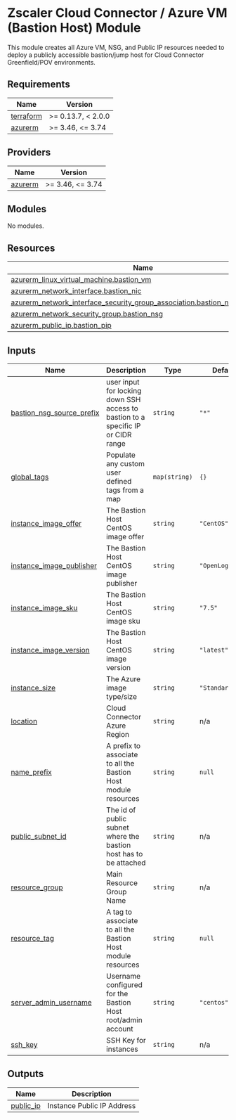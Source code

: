 # Zscaler Cloud Connector / Azure VM (Bastion Host) Module

This module creates all Azure VM, NSG, and Public IP resources needed to deploy a publicly accessible bastion/jump host for Cloud Connector Greenfield/POV environments.

<!-- BEGINNING OF PRE-COMMIT-TERRAFORM DOCS HOOK -->
## Requirements

| Name | Version |
|------|---------|
| <a name="requirement_terraform"></a> [terraform](#requirement\_terraform) | >= 0.13.7, < 2.0.0 |
| <a name="requirement_azurerm"></a> [azurerm](#requirement\_azurerm) | >= 3.46, <= 3.74 |

## Providers

| Name | Version |
|------|---------|
| <a name="provider_azurerm"></a> [azurerm](#provider\_azurerm) | >= 3.46, <= 3.74 |

## Modules

No modules.

## Resources

| Name | Type |
|------|------|
| [azurerm_linux_virtual_machine.bastion_vm](https://registry.terraform.io/providers/hashicorp/azurerm/latest/docs/resources/linux_virtual_machine) | resource |
| [azurerm_network_interface.bastion_nic](https://registry.terraform.io/providers/hashicorp/azurerm/latest/docs/resources/network_interface) | resource |
| [azurerm_network_interface_security_group_association.bastion_nic_association](https://registry.terraform.io/providers/hashicorp/azurerm/latest/docs/resources/network_interface_security_group_association) | resource |
| [azurerm_network_security_group.bastion_nsg](https://registry.terraform.io/providers/hashicorp/azurerm/latest/docs/resources/network_security_group) | resource |
| [azurerm_public_ip.bastion_pip](https://registry.terraform.io/providers/hashicorp/azurerm/latest/docs/resources/public_ip) | resource |

## Inputs

| Name | Description | Type | Default | Required |
|------|-------------|------|---------|:--------:|
| <a name="input_bastion_nsg_source_prefix"></a> [bastion\_nsg\_source\_prefix](#input\_bastion\_nsg\_source\_prefix) | user input for locking down SSH access to bastion to a specific IP or CIDR range | `string` | `"*"` | no |
| <a name="input_global_tags"></a> [global\_tags](#input\_global\_tags) | Populate any custom user defined tags from a map | `map(string)` | `{}` | no |
| <a name="input_instance_image_offer"></a> [instance\_image\_offer](#input\_instance\_image\_offer) | The Bastion Host CentOS image offer | `string` | `"CentOS"` | no |
| <a name="input_instance_image_publisher"></a> [instance\_image\_publisher](#input\_instance\_image\_publisher) | The Bastion Host CentOS image publisher | `string` | `"OpenLogic"` | no |
| <a name="input_instance_image_sku"></a> [instance\_image\_sku](#input\_instance\_image\_sku) | The Bastion Host CentOS image sku | `string` | `"7.5"` | no |
| <a name="input_instance_image_version"></a> [instance\_image\_version](#input\_instance\_image\_version) | The Bastion Host CentOS image version | `string` | `"latest"` | no |
| <a name="input_instance_size"></a> [instance\_size](#input\_instance\_size) | The Azure image type/size | `string` | `"Standard_B1s"` | no |
| <a name="input_location"></a> [location](#input\_location) | Cloud Connector Azure Region | `string` | n/a | yes |
| <a name="input_name_prefix"></a> [name\_prefix](#input\_name\_prefix) | A prefix to associate to all the Bastion Host module resources | `string` | `null` | no |
| <a name="input_public_subnet_id"></a> [public\_subnet\_id](#input\_public\_subnet\_id) | The id of public subnet where the bastion host has to be attached | `string` | n/a | yes |
| <a name="input_resource_group"></a> [resource\_group](#input\_resource\_group) | Main Resource Group Name | `string` | n/a | yes |
| <a name="input_resource_tag"></a> [resource\_tag](#input\_resource\_tag) | A tag to associate to all the Bastion Host module resources | `string` | `null` | no |
| <a name="input_server_admin_username"></a> [server\_admin\_username](#input\_server\_admin\_username) | Username configured for the Bastion Host root/admin account | `string` | `"centos"` | no |
| <a name="input_ssh_key"></a> [ssh\_key](#input\_ssh\_key) | SSH Key for instances | `string` | n/a | yes |

## Outputs

| Name | Description |
|------|-------------|
| <a name="output_public_ip"></a> [public\_ip](#output\_public\_ip) | Instance Public IP Address |
<!-- END OF PRE-COMMIT-TERRAFORM DOCS HOOK -->
